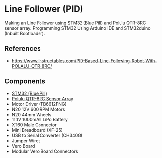 # Line Follower (PID)

Making an Line Follower using STM32 (Blue Pill) and Polulu QTR-8RC sensor array.
Programming STM32 Using Arduino IDE and STM32duino (Inbuilt Bootloader).

## References
- https://www.instructables.com/PID-Based-Line-Following-Robot-With-POLALU-QTR-8RC/

## Components
- [STM32 (Blue Pill)](https://peterjazz.com/blognew/wp-content/uploads/2021/02/stm32-blue-pill.jpg)
- [Polulu QTR-8RC Sensor Array](https://ifuturetech.org/product/qtr-8rc-reflectance-sensor-array/)
- Motor Driver (TB6612FNG)
- N20 12V 600 RPM Motors
- N20 44mm Wheels
- 11.1V 1000mAh LiPo Battery
- XT60 Male Connector
- Mini Breadboard (XF-25)
- USB to Serial Converter (CH340G)
- Jumper Wires
- Vero Board
- Modular Vero Board Connectors
